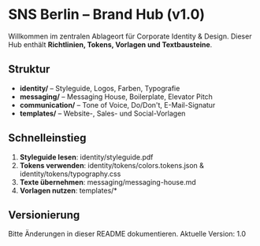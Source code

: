 # SNS Berlin – Brand Hub (v1.0)

Willkommen im zentralen Ablageort für Corporate Identity & Design.
Dieser Hub enthält **Richtlinien, Tokens, Vorlagen und Textbausteine**.

## Struktur
- **identity/** – Styleguide, Logos, Farben, Typografie
- **messaging/** – Messaging House, Boilerplate, Elevator Pitch
- **communication/** – Tone of Voice, Do/Don't, E-Mail-Signatur
- **templates/** – Website-, Sales- und Social-Vorlagen

## Schnelleinstieg
1. **Styleguide lesen**: identity/styleguide.pdf
2. **Tokens verwenden**: identity/tokens/colors.tokens.json & identity/tokens/typography.css
3. **Texte übernehmen**: messaging/messaging-house.md
4. **Vorlagen nutzen**: templates/*

## Versionierung
Bitte Änderungen in dieser README dokumentieren. Aktuelle Version: 1.0

